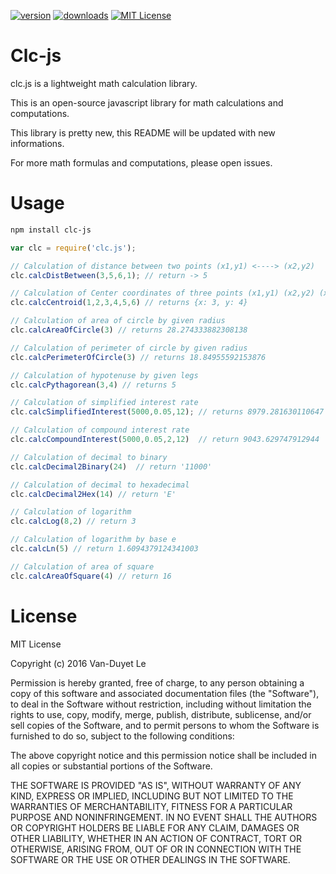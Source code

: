 
[![version](https://img.shields.io/npm/v/clc-js.svg?style=flat-square)](http://npm.im/clc-js)
[![downloads](https://img.shields.io/npm/dm/clc-js.svg?style=flat-square)](http://npm-stat.com/charts.html?package=clc-js)
[![MIT License](https://img.shields.io/npm/l/clc-js.svg?style=flat-square)](http://opensource.org/licenses/MIT)


# Clc-js
clc.js is a lightweight math calculation library. 

This is an open-source javascript library for math calculations and computations. 

This library is pretty new, this README will be updated with new informations. 

For more math formulas and computations, please open issues.


# Usage

```sh
npm install clc-js
```

```js
var clc = require('clc.js');

// Calculation of distance between two points (x1,y1) <----> (x2,y2)
clc.calcDistBetween(3,5,6,1); // return -> 5  

// Calculation of Center coordinates of three points (x1,y1) (x2,y2) (x3,y3)
clc.calcCentroid(1,2,3,4,5,6) // returns {x: 3, y: 4}

// Calculation of area of circle by given radius
clc.calcAreaOfCircle(3) // returns 28.274333882308138

// Calculation of perimeter of circle by given radius
clc.calcPerimeterOfCircle(3) // returns 18.84955592153876

// Calculation of hypotenuse by given legs
clc.calcPythagorean(3,4) // returns 5

// Calculation of simplified interest rate
clc.calcSimplifiedInterest(5000,0.05,12); // returns 8979.281630110647

// Calculation of compound interest rate
clc.calcCompoundInterest(5000,0.05,2,12)  // return 9043.629747912944

// Calculation of decimal to binary
clc.calcDecimal2Binary(24)  // return '11000'

// Calculation of decimal to hexadecimal
clc.calcDecimal2Hex(14) // return 'E'

// Calculation of logarithm
clc.calcLog(8,2) // return 3

// Calculation of logarithm by base e
clc.calcLn(5) // return 1.6094379124341003

// Calculation of area of square
clc.calcAreaOfSquare(4) // return 16

```

# License

MIT License

Copyright (c) 2016 Van-Duyet Le

Permission is hereby granted, free of charge, to any person obtaining a copy of this software and associated documentation files (the "Software"), to deal in the Software without restriction, including without limitation the rights to use, copy, modify, merge, publish, distribute, sublicense, and/or sell copies of the Software, and to permit persons to whom the Software is furnished to do so, subject to the following conditions:

The above copyright notice and this permission notice shall be included in all copies or substantial portions of the Software.

THE SOFTWARE IS PROVIDED "AS IS", WITHOUT WARRANTY OF ANY KIND, EXPRESS OR IMPLIED, INCLUDING BUT NOT LIMITED TO THE WARRANTIES OF MERCHANTABILITY, FITNESS FOR A PARTICULAR PURPOSE AND NONINFRINGEMENT. IN NO EVENT SHALL THE AUTHORS OR COPYRIGHT HOLDERS BE LIABLE FOR ANY CLAIM, DAMAGES OR OTHER LIABILITY, WHETHER IN AN ACTION OF CONTRACT, TORT OR OTHERWISE, ARISING FROM, OUT OF OR IN CONNECTION WITH THE SOFTWARE OR THE USE OR OTHER DEALINGS IN THE SOFTWARE.
